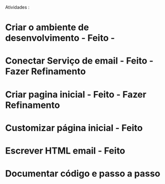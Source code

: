 Atividades : 

# Criar o ambiente de desenvolvimento - Feito - 
# Conectar Serviço de email - Feito - Fazer Refinamento
# Criar pagina inicial - Feito - Fazer Refinamento 
# Customizar página inicial - Feito 
# Escrever HTML email - Feito 
# Documentar código e passo a passo 